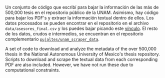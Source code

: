 Un conjunto de código que escribí para bajar la información de las más de 500,000 tesis en el repositorio público de la UNAM. Asimismo, hay código para bajar los PDF's y extraer la información textual dentro de ellos. Los datos procesados se pueden encontrar en el repositorio en el archivo `data/asesores_final.csv` y los puedes bajar picando este [vínculo](https://github.com/pujaltes/unam_scraper/raw/main/data/asesores_final.csv). El resto de los datos, crudos e intermedios, se encuentran en el repositorio complementario [`pujaltes/unam_scraper_data`](https://github.com/pujaltes/unam_scraper_data).

A set of code to download and analyze the metadata of the over 500,000 thesis in the National Autonomous University of Mexico's thesis repository. Scripts to download and scrape the textual data from each corresponding PDF are also included. However, we have not run these due to computational constraints.
